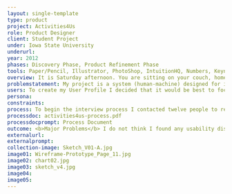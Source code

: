 ```yaml
---
layout: single-template
type: product
project: Activities4Us
role: Product Designer
client: Student Project
under: Iowa State University
underurl:
year: 2012
phases: Discovery Phase, Product Refinement Phase
tools: Paper/Pencil, Illustrator, PhotoShop, IntuitionHQ, Numbers, Keynote
overview: It is Saturday afternoon. You are sitting on your couch, home alone with no plans. The friends you usually hang out with are either sick or traveling. Nothing that you want to watch is on the television and you've just returned the movies you had from your rental company. You've recently heard through office colleges that there is a new website that helps you find activities in your area. You grab your laptop and enter the website address - www.activities4.us
problemstatement: My project is a system (human-machine) designed for its users to seek out activities. Activities 4 Us is a web-based application where a user inputs their location by zip code, how many people will participate in the activity and starts a query. They are then presented with a list of results of activities; in their area, happening within 24 hours from their search, displayed depending on local weather (no Frisbee in the park option offered if it is currently raining or calling for rain), date accessed (no picnic suggestions if it is winter) and separated by low-to-no cost activities and activities requiring money. Additionally, at this point, users can also select a set of filters to narrow down the type of activity they might want to take part in.
users: To create my User Profile I decided that it would be best to focus on a narrower age group (21–55). While I do see value in the 56–70 and 71+ range markets, I feel that they are, at this current time, both secondary markets for this system. This is not to say anything ill of either demographic – the future intention of this system is to be available for anyone seeking activities. However, in addition to time constraints for this project, I thought it best to focus on one age group to start with and tailor the system to then meet the needs of a wider audience later.
persona:
constraints:
process: To begin the interview process I contacted twelve people to request interview times. Of those twelve people, nine responded to schedule interview times. Of those nine, seven people were able to appear for their scheduled interview. There was a slight gender bias due to availability of participants (28.6% Male / 71.4% Female).  <br><br>  Interviews were conducted individually and interview subjects were asked to silence their mobile phones before the interview began. For the interviews, I followed the process in 'Understanding Your Users' (Courage/Baxter). As subjects arrived for their interview time, I welcomed them, took their coats and showed them to the interview area. At this point I asked them to sit at the east end of the table and offered them a bottle of water. To warm them up, I engaged them in basic conversation, with the focus on them being the priority of the conversation to try to get them comfortable being the main speaker. After a few minutes of this, I asked them if we should get started and then presented them with a 'Statement of Consent', followed by a 'Confidentiality Agreement'. These forms were reproduced from 'Understanding Your Users' sample forms. Samples of these forms can be found in Appendix II. Once the user had signed the forms, I collected the forms and then gave them a page of 'User Notes' and explained that any notes they may need to take should be recorded on this paper and that the notes would be collected at the end of the interview.  <br><br>  At this point I would ask permission to record and when given, announce that I was starting the video. I had prepared two pages of questions. The questions had three different sections and then the wants and needs brainstorming activity. The sections were - 'Defining Boredom', 'Finding Activities' and 'Accessibility of Websites/Interfaces'. My purpose for asking these questions was to -   <br><br>  • Find reasons and situations as to when a user might access my system   <br>  • How active in finding things to do a user might be when bored   <br>  • What activities users might be looking for   <br>  • What types of refining searches a user might desire for my system   <br>  • What other methods users interact with to find activities   <br>  • What makes a good design in terms of accessibility   <br><br>  A review of the questions can be found in the next section of this review. A clean copy of the interview questions can be found in Appendix III. The results I'm adding here are a summary of my conclusions. Detailed results can be found in Appendix IV.   <br><br>  <b>Defining Boredom Review</b>  <br>  The first thing to note is that most of the participants find themselves filling their free time by watching TV but in comparison, watching TV was only listed by one participant as something they want to do with their free time. Just less than 50% of the participants are bored when they are left alone, and 6 out of 7 rely on friends for their source of activities. Friends are going to be difficult for my system to contend with, however those other people need a source to find activities to do, which my system could fill. 85.6% of the participants use the internet to find activities. The design of my system will need to consider users who are feeling anxious and annoyed/irritated by their boredom.    <br><br>  <b>Finding Activities Review</b>   <br>  100% of the participants interviewed use the internet to find activities. 71.4% of those interviewed typically do activities that cost money, however, it should be considered that the other 28.6% responded that "sometimes" their activities cost money. My system should consider the sites that the participants use (Metromix, Yelp, Groupon, Google...) as competitor examples and try to refine/simplify my system in comparison. My system should separate activities by cost and consider priority to activities that cost money. One question that could have been asked to clarify is - "Do you prefer activities that cost over those that do not?". Users may find themselves taking part in for-cost activities but prefer to not spend money if given the option.
processdoc: activities4us-process.pdf
processdocprompt: Process Document
outcome: <b>Major Problems</b> I do not think I found any usability disasters in my system, however, one major problem that I encountered in my user testing was that the system is unclear about how to return to the ‘Home’ or main search screen. I had built in a link in the logo, which is standard practice when designing websites, but I’m not sure if all the users would have understood that. <br><br>  The breadcrumb system was either not clear or overlooked. This can be resolved by changing the breadcrumb wording to reflect ‘Home’ instead of its current ‘Search 4 Activities’. Additionally, a ‘Home’ link could be added to the header and footer navigation. I do think that would create an aesthetic imbalance in the links (i.e, three on one side, two on the other) so perhaps some thought should go in to creating an additional link to balance them out.  <br><br>  Another major problem deals with the ‘New Search’ button below the filters. This was another way that I thought users could find their way back to the ‘Home’ screen, however, it proved problematic for User 003 - <br> <br> <q>“The ‘New Search’ button confused once at the beginning me because I felt like it was an ‘Apply’.”</q> <cite>– User 003</cite> <br> <br> This is a very good point. If users are accustomed to clicking an ‘Apply’ button when filtering, they may reset the query  accidentally. The ‘New Search’ button this is placed in a similar position to where an ‘Apply’ button normally would be.  <br><br>  <b>Cosmetic Problems</b> <br>  Speaking again to the ‘Apply’ button major issue I discussed above, this is also a cosmetic problem. The content of the  ‘How 2 Use’ page notes that this would be the location of the ‘Reset Filter’ button. We don’t want users making the  same mistake with that button either. It would probably be best to disconnect the ‘Reset Filter’ button from the ‘Activity  Filter’ box altogether, removing the grouping of the two items.  <br><br>  <b>New Feature Requests</b> <br> <q>"Take ‘new feature’ requests with a grain of salt."</q> <cite>– Steve Krug, Don’t Make Me Think</cite> <br><br>  User 001 brought up an interesting idea that I hadn’t considered – to create an optional log in on the site that users would not have to sign up to use the system, but if they did it could track their activities, potentially suggest new activities and store information to populate the search fields.My original intent was that location would be handled by the ZIP search, but is has been brought to my attention of the situations of locations on ZIP code dividing lines, where just a short distance from the user’s current location may be a different ZIP. Something should be considered for situations like this so users wouldn’t need to do multiple searches to find local activities.User 003 also brought up a point that should be considered - <br> <br> <q>“The ‘All Activities Map’ seems out of place to me because it’s ‘No Cost’, ‘Paid Activities’ and then ‘All Activities Map’ whereas the other two don’t have maps. Like, why is this one a map instead of just all activities and I can turn on a map?”</q> <cite>– User 003</cite> <br> <br> The original intent for the ‘All Activities Map’ was to have an overview of the area and the activities to do. While there was only one user to bring up this issue, perhaps everyone would benefit from a tab that just listed ‘All Activities’. It might take the place of the query landing page and then users could use the tabs to filter between ‘Free Activities’ and ‘Paid Activities’. Or, to go a step further, perhaps the tabs could be eliminated completely and be replaced by additional filters in the ‘Activity Filter’
externalurl:
externalprompt:
collection-image: Sketch_V01-A.jpg
image01: Wireframe-Prototype_Page_11.jpg
image02: chart02.jpg
image03: sketch_v4.jpg
image04:
image05:
---
```

